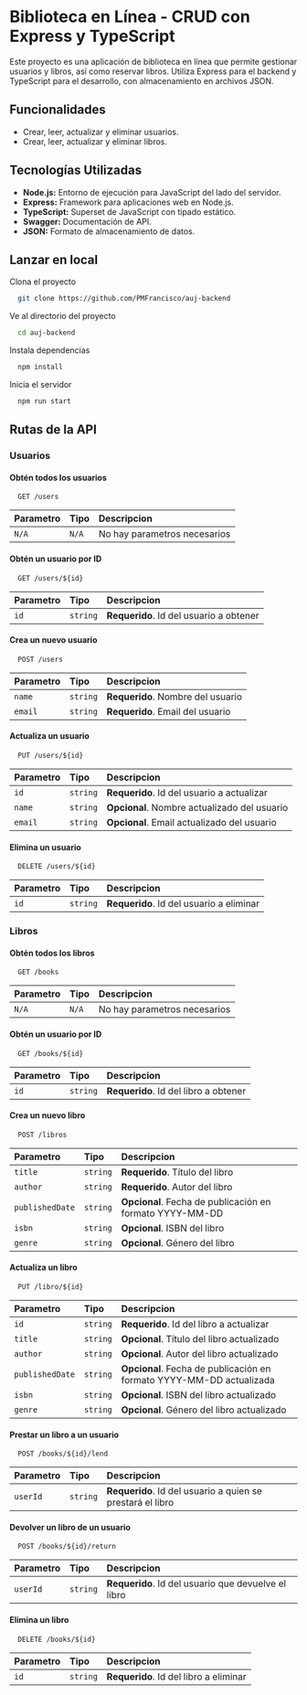 
# Biblioteca en Línea - CRUD con Express y TypeScript

Este proyecto es una aplicación de biblioteca en línea que permite gestionar usuarios y libros, así como reservar libros. Utiliza Express para el backend y TypeScript para el desarrollo, con almacenamiento en archivos JSON.


## Funcionalidades

- Crear, leer, actualizar y eliminar usuarios.
- Crear, leer, actualizar y eliminar libros.



## Tecnologías Utilizadas

- **Node.js:** Entorno de ejecución para JavaScript del lado del servidor.
- **Express:** Framework para aplicaciones web en Node.js.
- **TypeScript:** Superset de JavaScript con tipado estático.
- **Swagger:** Documentación de API.
- **JSON:** Formato de almacenamiento de datos.
## Lanzar en local

Clona el proyecto

```bash
  git clone https://github.com/PMFrancisco/auj-backend
```

Ve al directorio del proyecto

```bash
  cd auj-backend
```

Instala dependencias

```bash
  npm install
```

Inicia el servidor

```bash
  npm run start
```


## Rutas de la API

### Usuarios

#### Obtén todos los usuarios

```http
  GET /users
```

| Parametro | Tipo     | Descripcion                |
| :-------- | :------- | :------------------------- |
| `N/A` | `N/A` | No hay parametros necesarios |

#### Obtén un usuario por ID

```http
  GET /users/${id}
```

| Parametro | Tipo     | Descripcion                |
| :-------- | :------- | :------------------------- |
| `id`      | `string` | **Requerido**. Id del usuario a obtener |

#### Crea un nuevo usuario

```http
  POST /users
```

| Parametro | Tipo     | Descripcion                |
| :-------- | :------- | :------------------------- |
| `name`      | `string` | **Requerido**. Nombre del usuario |
| `email`      | `string` | **Requerido**. Email del usuario |

#### Actualiza un usuario

```http
  PUT /users/${id}

```

| Parametro | Tipo     | Descripcion                |
| :-------- | :------- | :------------------------- |
| `id`      | `string` | **Requerido**. Id del usuario a actualizar |
| `name`      | `string` | **Opcional**. Nombre actualizado del usuario |
| `email`      | `string` | **Opcional**. Email actualizado del usuario |

#### Elimina un usuario

```http
  DELETE /users/${id}
```

| Parametro | Tipo     | Descripcion                |
| :-------- | :------- | :------------------------- |
| `id`      | `string` | **Requerido**. Id del usuario a eliminar |

### Libros

#### Obtén todos los libros

```http
  GET /books
```

| Parametro | Tipo     | Descripcion                |
| :-------- | :------- | :------------------------- |
| `N/A` | `N/A` | No hay parametros necesarios |

#### Obtén un usuario por ID

```http
  GET /books/${id}
```

| Parametro | Tipo     | Descripcion                |
| :-------- | :------- | :------------------------- |
| `id`      | `string` | **Requerido**. Id del libro a obtener |

#### Crea un nuevo libro

```http
  POST /libros
```

| Parametro | Tipo     | Descripcion                |
| :-------- | :------- | :------------------------- |
| `title`      | `string` | **Requerido**. Título del libro |
| `author`      | `string` | **Requerido**. Autor del libro |
| `publishedDate`      | `string` | **Opcional**. Fecha de publicación en formato YYYY-MM-DD |
| `isbn`      | `string` | **Opcional**. ISBN del libro |
| `genre`      | `string` | **Opcional**. Género del libro |

#### Actualiza un libro

```http
  PUT /libro/${id}

```

| Parametro | Tipo     | Descripcion                |
| :-------- | :------- | :------------------------- |
| `id`      | `string` | **Requerido**. Id del libro a actualizar |
| `title`      | `string` | **Opcional**. Título del libro actualizado |
| `author`      | `string` | **Opcional**. Autor del libro actualizado |
| `publishedDate`      | `string` | **Opcional**. Fecha de publicación en formato YYYY-MM-DD actualizada |
| `isbn`      | `string` | **Opcional**. ISBN del libro actualizado |
| `genre`      | `string` | **Opcional**. Género del libro actualizado |

#### Prestar un libro a un usuario

```http
  POST /books/${id}/lend
```

| Parametro | Tipo     | Descripcion                |
| :-------- | :------- | :------------------------- |
| `userId`      | `string` | **Requerido**. Id del usuario a quien se prestará el libro |

#### Devolver un libro de un usuario

```http
  POST /books/${id}/return
```

| Parametro | Tipo     | Descripcion                |
| :-------- | :------- | :------------------------- |
| `userId`      | `string` | **Requerido**. Id del usuario que devuelve el libro |

#### Elimina un libro

```http
  DELETE /books/${id}
```

| Parametro | Tipo     | Descripcion                |
| :-------- | :------- | :------------------------- |
| `id`      | `string` | **Requerido**. Id del libro a eliminar |